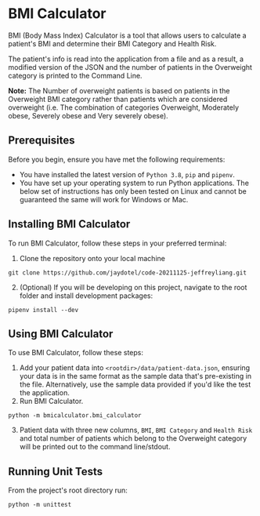 # BMI Calculator

BMI (Body Mass Index) Calculator is a tool that allows users to calculate a patient's BMI and determine their BMI Category and Health Risk.

The patient's info is read into the application from a file and as a result, a modified version of the JSON and the number of patients in the Overweight category is printed to the Command Line.

**Note:** The Number of overweight patients is based on patients in the Overweight BMI category rather than patients which are considered overweight (i.e. The combination of categories Overweight, Moderately obese, Severely obese and Very severely obese).

## Prerequisites

Before you begin, ensure you have met the following requirements:

* You have installed the latest version of `Python 3.8`, `pip` and `pipenv`.
* You have set up your operating system to run Python applications. The below set of instructions has only been tested on Linux and cannot be guaranteed the same will work for Windows or Mac.

## Installing BMI Calculator

To run BMI Calculator, follow these steps in your preferred terminal:

1. Clone the repository onto your local machine

`git clone https://github.com/jaydotel/code-20211125-jeffreyliang.git`

2. (Optional) If you will be developing on this project, navigate to the root folder and install development packages:
    
`pipenv install --dev`

## Using BMI Calculator

To use BMI Calculator, follow these steps:

1. Add your patient data into `<rootdir>/data/patient-data.json`, ensuring your data is in the same format as the sample data that's pre-existing in the file. Alternatively, use the sample data provided if you'd like the test the application.
2. Run BMI Calculator.

`python -m bmicalculator.bmi_calculator`

3. Patient data with three new columns, `BMI`, `BMI Category` and `Health Risk` and total number of patients which belong to the Overweight category will be printed out to the command line/stdout.

## Running Unit Tests

From the project's root directory run:

`python -m unittest`
